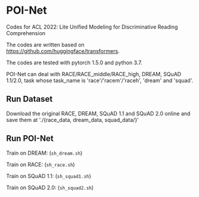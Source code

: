 # POI-Net

Codes for ACL 2022: Lite Unified Modeling for Discriminative Reading Comprehension

The codes are written based on https://github.com/huggingface/transformers.

The codes are tested with pytorch 1.5.0 and python 3.7.

POI-Net can deal with RACE/RACE_middle/RACE_high, DREAM, SQuAD 1.1/2.0,  task whose task_name is 'race'/'racem'/'raceh', 'dream' and 'squad'.

## Run Dataset

Download the original RACE, DREAM, SQuAD 1.1 and SQuAD 2.0 online and save them at './{race_data, dream_data, squad_data/}'

## Run POI-Net

Train on DREAM: (`sh_dream.sh`)

Train on RACE: (`sh_race.sh`)

Train on SQuAD 1.1: (`sh_squad1.sh`)

Train on SQuAD 2.0: (`sh_squad2.sh`)